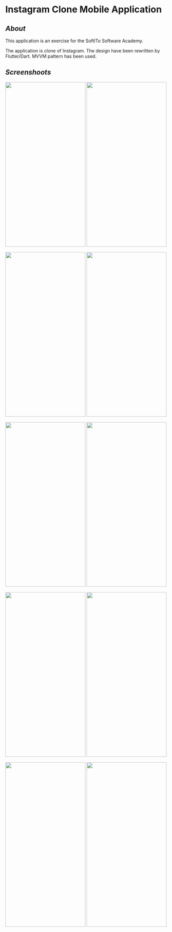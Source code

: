 
# **Instagram Clone Mobile Application**

## _About_

This application is an exercise for the SoftITo Software Academy. 

The application is clone of Instagram. The design have been rewritten by Flutter/Dart. MVVM pattern has been used. 

## _Screenshoots_


<img src="https://user-images.githubusercontent.com/47759665/227717896-286a4475-78cf-4a2b-98ac-06fffe3825ef.png" width="249" height="512"> <img src="https://user-images.githubusercontent.com/47759665/221384650-cd246267-a829-407e-bd8b-c5ba9ea5421c.png" width="249" height="512">


<img src="https://user-images.githubusercontent.com/47759665/227717943-4a0bf7b5-39f7-4c08-aa3e-d38d0bef3336.png" width="249" height="512"> <img src="https://user-images.githubusercontent.com/47759665/221384650-cd246267-a829-407e-bd8b-c5ba9ea5421c.png" width="249" height="512">

<img src="https://user-images.githubusercontent.com/47759665/227717959-c74e8525-4626-4e1d-89b4-bc74200ff8a7.png" width="249" height="512"> <img src="https://user-images.githubusercontent.com/47759665/221384650-cd246267-a829-407e-bd8b-c5ba9ea5421c.png" width="249" height="512">


<img src="https://user-images.githubusercontent.com/47759665/227718108-2690c447-ccd9-4421-936a-30c0e61cbf1b.png" width="249" height="512"> <img src="https://user-images.githubusercontent.com/47759665/221384650-cd246267-a829-407e-bd8b-c5ba9ea5421c.png" width="249" height="512">

<img src="https://user-images.githubusercontent.com/47759665/227718127-b246a163-9b7b-4f56-b9a3-f0e4e958c55e.png" width="249" height="512"> <img src="https://user-images.githubusercontent.com/47759665/221384650-cd246267-a829-407e-bd8b-c5ba9ea5421c.png" width="249" height="512">
